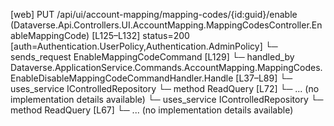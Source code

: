 [web] PUT /api/ui/account-mapping/mapping-codes/{id:guid}/enable  (Dataverse.Api.Controllers.UI.AccountMapping.MappingCodesController.EnableMappingCode)  [L125–L132] status=200 [auth=Authentication.UserPolicy,Authentication.AdminPolicy]
  └─ sends_request EnableMappingCodeCommand [L129]
    └─ handled_by Dataverse.ApplicationService.Commands.AccountMapping.MappingCodes.EnableDisableMappingCodeCommandHandler.Handle [L37–L89]
      └─ uses_service IControlledRepository<ExcludedMappingCode>
        └─ method ReadQuery [L72]
          └─ ... (no implementation details available)
      └─ uses_service IControlledRepository<MappingCode>
        └─ method ReadQuery [L67]
          └─ ... (no implementation details available)

